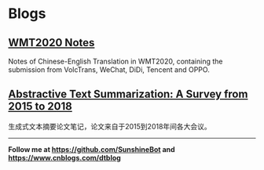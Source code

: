 # Blogs

## [WMT2020 Notes](WMT2020Notes/)

Notes of Chinese-English Translation in WMT2020, containing the submission from VolcTrans, WeChat, DiDi, Tencent and OPPO.

## [Abstractive Text Summarization: A Survey from 2015 to 2018](AbstractiveSum2018/)

生成式文本摘要论文笔记，论文来自于2015到2018年间各大会议。


------

**Follow me at https://github.com/SunshineBot and https://www.cnblogs.com/dtblog**
